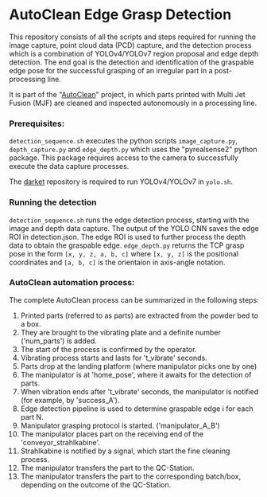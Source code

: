 # AutoClean Edge Grasp Detection

This repository consists of all the scripts and steps required for running the image capture, point cloud data (PCD) capture,
and the detection process which is a combination of YOLOv4/YOLOv7 region proposal and edge depth detection.
The end goal is the detection and identification of the graspable edge pose for the successful grasping of an irregular part in a post-processing line.

It is part of the "[AutoClean](https://zaf.th-deg.de/public/project/286)" project, in which parts printed with Multi Jet Fusion (MJF) are cleaned and inspected autonomously in a processing line.

### Prerequisites:
```detection_sequence.sh``` executes the python scripts ```image_capture.py```, ```depth_capture.py``` and ```edge_depth.py``` which uses the "pyrealsense2" python package.
This package requires access to the camera to successfully execute the data capture processes.
 
The [darket](https://github.com/AlexeyAB/darknet) repository is required to run YOLOv4/YOLOv7 in ```yolo.sh```.

### Running the detection
```detection_sequence.sh``` runs the edge detection process, starting with the image and depth data capture.
The output of the YOLO CNN saves the edge ROI in detection.json.
The edge ROI is used to further process the depth data to obtain the graspable edge.
```edge_depth.py``` returns the TCP grasp pose in the form `[x, y, z, a, b, c]` where `[x, y, z]` is the positional
coordinates and `[a, b, c]` is the orientaion in axis-angle notation.

### AutoClean automation process:

The complete AutoClean process can be summarized in the following steps:

1) Printed parts (referred to as parts) are extracted from the powder bed to a box.
2) They are brought to the vibrating plate and a definite number ('num_parts') is added.
3) The start of the process is confirmed by the operator.
4) Vibrating process starts and lasts for 't_vibrate' seconds.
5) Parts drop at the landing platform (where manipulator picks one by one)
6) The manipulator is at 'home_pose', where it awaits for the detection of parts.
7) When vibration ends after 't_vibrate' seconds, the manipulator is notified (for example, by 'success_A').
8) Edge detection pipeline is used to determine graspable edge i for each part N.
9) Manipulator grasping protocol is started. ('manipulator_A_B')
10) The manipulator places part on the receiving end of the 'conveyor_strahlkabine'.
11) Strahlkabine is notified by a signal, which start the fine cleaning process.
12) The manipulator transfers the part to the QC-Station.
13) The manipulator transfers the part to the corresponding batch/box, depending on the outcome of the QC-Station.

